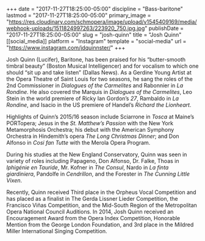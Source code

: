 +++
date = "2017-11-27T18:25:00-05:00"
discipline = "Bass-baritone"
lastmod = "2017-11-27T18:25:00-05:00"
primary_image = "https://res.cloudinary.com/schmopera/image/upload/v1545409169/media/webhook-uploads/1511824997263/223920_750.jpg.jpg"
publishDate = "2017-11-27T18:25:00-05:00"
slug = "josh-quinn"
title = "Josh Quinn"
[[social_media]]
platform = "Instagram"
template = "social-media"
url = "https://www.instagram.com/jdquinnster/"
+++

Josh Quinn (Lucifer), Baritone, has been praised for his “butter-smooth timbral beauty” (Boston Musical Intelligencer) and for vocalism to which one should “sit up and take listen” (Dallas News). As a Gerdine Young Artist at the Opera Theatre of Saint Louis for two seasons, he sang the roles of the 2nd Commissioner in *Dialogues of the Carmelites* and Rabonnier in *La Rondine*. He also covered the Marquis in *Dialogues of the Carmelites*, Leo Stein in the world premiere of Ricky Ian Gordon’s *27*, Rambaldo in *La Rondine*, and Isacio in the US premiere of Handel’s *Richard the Lionheart*. 

Highlights of Quinn’s 2015/16 season include Sciarrone in *Tosca* at Maine’s PORTopera; Jesus in the *St. Matthew’s Passion* with the New York Metamorphosis Orchestra; his debut with the American Symphony Orchestra in Hindemith’s opera *The Long Christmas Dinner*; and Don Alfonso in *Cosi fan Tutte* with the Merola Opera Program. 

During his studies at the New England Conservatory, Quinn was seen in variety of roles including Papageno, Don Alfonso, Dr. Falke, Thoas in *Iphigénie en Tauride*, Mr. Kofner in *The Consul*, Nardo in *La finta giardiniera*, Pandolfe in *Cendrillon*, and the Forester in *The Cunning Little Vixen*. 

Recently, Quinn received Third place in the Orpheus Vocal Competition and has placed as a finalist in The Gerda Lissner Lieder Competition, the Francisco Viñas Competition, and the Mid-South Region of the Metropolitan Opera National Council Auditions. In 2014, Josh Quinn received an Encouragement Award from the Opera Index Competition, Honorable Mention from the George London Foundation, and 3rd place in the Mildred Miller International Singing Competition.
